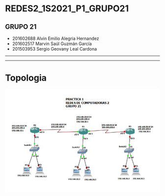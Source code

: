 # REDES2_1S2021_P1_GRUPO21
## GRUPO 21

- 201602688	Alvin Emilio Alegria Hernandez
- 201602517	Marvin Saúl Guzmán García
- 201503953	Sergio Geovany Leal Cardona

----
----
# Topologia 
![](topologia.jpg)
